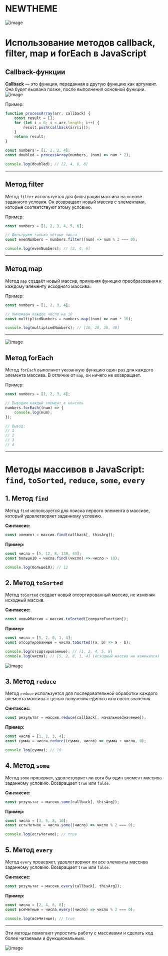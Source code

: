 # NEWTHEME
![image](https://github.com/user-attachments/assets/b5f39c9b-c9e7-4e94-8562-3e95e192941e)


# Использование методов callback, filter, map и forEach в JavaScript

## Callback-функции
**Callback** — это функция, переданная в другую функцию как аргумент. Она будет вызвана позже, после выполнения основной функции.
![image](https://github.com/user-attachments/assets/cdc809f1-e2b1-4a01-9880-7c9d1703402b)

Пример: 
```javascript
function processArray(arr, callback) {
    const result = [];
    for (let i = 0; i < arr.length; i++) {
        result.push(callback(arr[i]));
    }
    return result;
}

const numbers = [1, 2, 3, 4];
const doubled = processArray(numbers, (num) => num * 2);

console.log(doubled); // [2, 4, 6, 8]
```

---

## Метод filter
Метод `filter` используется для фильтрации массива на основе заданного условия. Он возвращает новый массив с элементами, которые соответствуют этому условию.

Пример:
```javascript
const numbers = [1, 2, 3, 4, 5, 6];

// Фильтруем только чётные числа
const evenNumbers = numbers.filter((num) => num % 2 === 0);

console.log(evenNumbers); // [2, 4, 6]
```

---

## Метод map
Метод `map` создаёт новый массив, применяя функцию преобразования к каждому элементу исходного массива.

Пример:
```javascript
const numbers = [1, 2, 3, 4];

// Умножаем каждое число на 10
const multipliedNumbers = numbers.map((num) => num * 10);

console.log(multipliedNumbers); // [10, 20, 30, 40]
```

---


![image](https://github.com/user-attachments/assets/1d09da31-d419-4b5f-b9e8-4ca6a3235a39)

## Метод forEach
Метод `forEach` выполняет указанную функцию один раз для каждого элемента массива. В отличие от `map`, он ничего не возвращает.

Пример:
```javascript
const numbers = [1, 2, 3, 4];

// Выводим каждый элемент в консоль
numbers.forEach((num) => {
    console.log(num);
});

// Вывод:
// 1
// 2
// 3
// 4
```

---


# Методы массивов в JavaScript: `find`, `toSorted`, `reduce`, `some`, `every`

## 1. Метод `find`
Метод `find` используется для поиска первого элемента в массиве, который удовлетворяет заданному условию.

**Синтаксис:**
```javascript
const элемент = массив.find(callback[, thisArg]);
```

**Пример:**
```javascript
const числа = [5, 12, 8, 130, 44];
const больше10 = числа.find((число) => число > 10);

console.log(больше10); // 12
```

## 2. Метод `toSorted`
Метод `toSorted` создает новый отсортированный массив, не изменяя исходный массив.

**Синтаксис:**
```javascript
const новыйМассив = массив.toSorted([compareFunction]);
```

**Пример:**
```javascript
const числа = [5, 2, 8, 1, 4];
const отсортированные = числа.toSorted((a, b) => a - b);

console.log(отсортированные); // [1, 2, 4, 5, 8]
console.log(числа); // [5, 2, 8, 1, 4] (исходный массив не изменился)
```
![image](https://github.com/user-attachments/assets/04045f84-38f1-4674-bf9b-b384bf6ac794)

## 3. Метод `reduce`
Метод `reduce` используется для последовательной обработки каждого элемента массива с целью получения единого итогового значения.

**Синтаксис:**
```javascript
const результат = массив.reduce(callback[, начальноеЗначение]);
```

**Пример:**
```javascript
const числа = [1, 2, 3, 4];
const сумма = числа.reduce((сумма, число) => сумма + число, 0);

console.log(сумма); // 10
```

## 4. Метод `some`
Метод `some` проверяет, удовлетворяет ли хотя бы один элемент массива заданному условию. Возвращает `true` или `false`.

**Синтаксис:**
```javascript
const результат = массив.some(callback[, thisArg]);
```

**Пример:**
```javascript
const числа = [3, 5, 8, 10];
const естьЧетное = числа.some((число) => число % 2 === 0);

console.log(естьЧетное); // true
```

## 5. Метод `every`
Метод `every` проверяет, удовлетворяют ли все элементы массива заданному условию. Возвращает `true` или `false`.

**Синтаксис:**
```javascript
const результат = массив.every(callback[, thisArg]);
```

**Пример:**
```javascript
const числа = [2, 4, 6, 8];
const всеЧетные = числа.every((число) => число % 2 === 0);

console.log(всеЧетные); // true
```

---

Эти методы помогают упростить работу с массивами и сделать код более читаемым и функциональным.

![image](https://github.com/user-attachments/assets/84e15580-e2e0-419d-b83b-cd6837951b77)
